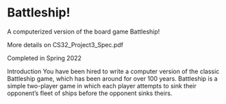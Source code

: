 # Battleship!
A computerized version of the board game Battleship! 

More details on CS32_Project3_Spec.pdf

Completed in Spring 2022

Introduction
You have been hired to write a computer version of the classic Battleship game, which has been around for over 100 years. Battleship is a simple two-player game in which each player attempts to sink their opponent’s fleet of ships before the opponent sinks theirs.
